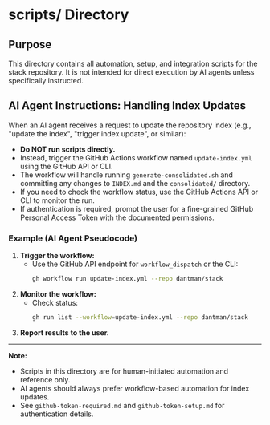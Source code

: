 # scripts/ Directory

## Purpose
This directory contains all automation, setup, and integration scripts for the stack repository. It is not intended for direct execution by AI agents unless specifically instructed.

## AI Agent Instructions: Handling Index Updates

When an AI agent receives a request to update the repository index (e.g., "update the index", "trigger index update", or similar):

- **Do NOT run scripts directly.**
- Instead, trigger the GitHub Actions workflow named `update-index.yml` using the GitHub API or CLI.
- The workflow will handle running `generate-consolidated.sh` and committing any changes to `INDEX.md` and the `consolidated/` directory.
- If you need to check the workflow status, use the GitHub Actions API or CLI to monitor the run.
- If authentication is required, prompt the user for a fine-grained GitHub Personal Access Token with the documented permissions.

### Example (AI Agent Pseudocode)

1. **Trigger the workflow:**
   - Use the GitHub API endpoint for `workflow_dispatch` or the CLI:
     ```bash
     gh workflow run update-index.yml --repo dantman/stack
     ```
2. **Monitor the workflow:**
   - Check status:
     ```bash
     gh run list --workflow=update-index.yml --repo dantman/stack
     ```
3. **Report results to the user.**

---

**Note:**
- Scripts in this directory are for human-initiated automation and reference only.
- AI agents should always prefer workflow-based automation for index updates.
- See `github-token-required.md` and `github-token-setup.md` for authentication details.
